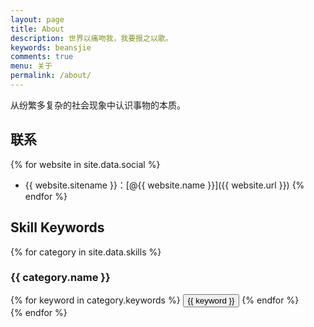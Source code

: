 ```yaml
---
layout: page
title: About
description: 世界以痛吻我，我要报之以歌。
keywords: beansjie
comments: true
menu: 关于
permalink: /about/
---
```


从纷繁多复杂的社会现象中认识事物的本质。

## 联系

{% for website in site.data.social %}
* {{ website.sitename }}：[@{{ website.name }}]({{ website.url }})
{% endfor %}

## Skill Keywords

{% for category in site.data.skills %}
### {{ category.name }}
<div class="btn-inline">
{% for keyword in category.keywords %}
<button class="btn btn-outline" type="button">{{ keyword }}</button>
{% endfor %}
</div>
{% endfor %}

